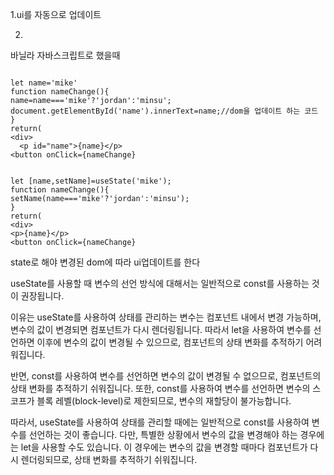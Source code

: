 1.ui를 자동으로 업데이트

2.

바닐라 자바스크립트로 했을때 

```

let name='mike'
function nameChange(){
name=name==='mike'?'jordan':'minsu';
document.getElementById('name').innerText=name;//dom을 업데이트 하는 코드
}
return(
<div>
  <p id="name">{name}</p>
<button onClick={nameChange}

```

```

let [name,setName]=useState('mike');
function nameChange(){
setName(name==='mike'?'jordan':'minsu');
}
return(
<div>
<p>{name}</p>
<button onClick={nameChange}

```

state로 해야 변경된 dom에 따라 ui업데이트를 한다

useState를 사용할 때 변수의 선언 방식에 대해서는 일반적으로 const를 사용하는 것이 권장됩니다.

이유는 useState를 사용하여 상태를 관리하는 변수는 컴포넌트 내에서 변경 가능하며, 변수의 값이 변경되면 컴포넌트가 다시 렌더링됩니다. 따라서 let을 사용하여 변수를 선언하면 이후에 변수의 값이 변경될 수 있으므로, 컴포넌트의 상태 변화를 추적하기 어려워집니다.

반면, const를 사용하여 변수를 선언하면 변수의 값이 변경될 수 없으므로, 컴포넌트의 상태 변화를 추적하기 쉬워집니다. 또한, const를 사용하여 변수를 선언하면 변수의 스코프가 블록 레벨(block-level)로 제한되므로, 변수의 재할당이 불가능합니다.

따라서, useState를 사용하여 상태를 관리할 때에는 일반적으로 const를 사용하여 변수를 선언하는 것이 좋습니다. 다만, 특별한 상황에서 변수의 값을 변경해야 하는 경우에는 let을 사용할 수도 있습니다. 이 경우에는 변수의 값을 변경할 때마다 컴포넌트가 다시 렌더링되므로, 상태 변화를 추적하기 쉬워집니다.
